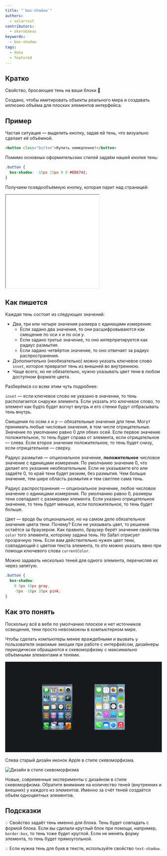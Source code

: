 ```yaml
---
title: "`box-shadow`"
authors:
  - solarrust
contributors:
  - skorobaeus
keywords:
  - box-shadow
tags:
  - doka
  - featured
---
```


## Кратко

Свойство, бросающее тень на ваши блоки 👤

Создано, чтобы имитировать объекты реального мира и создавать иллюзию объёма для плоских элементов интерфейса.

## Пример

Частая ситуация — выделить кнопку, задав ей тень, что визуально сделает её объёмной.

```html
<button class="button">Купить немедленно!</button>
```

Помимо основных оформительских стилей задаём нашей кнопке тень:

```css
.button {
  box-shadow: -15px 15px 0 0 #ED6742;
}
```

Получаем псевдообъёмную кнопку, которая парит над страницей:

<iframe title="Объёмная кнопка" src="demos/button/" height="300"></iframe>

## Как пишется

Каждая тень состоит из следующих значений:

- Два, три или четыре значения размера с единицами измерения:
  - Если задано два значения, то они расшифровываются как смещение по оси _x_ и по оси _y_.
  - Если задано третье значение, то оно интерпретируется как радиус размытия.
  - Если задано четвёртое значение, то оно отвечает за радиус распространения.
- Дополнительно (необязательно) можно указать ключевое слово `inset`, которое превратит тень из внешней во внутреннюю.
- Чаще всего, но не обязательно, нужно указывать цвет тени в любом доступном формате цвета.

Разберёмся со всем этим чуть подробнее:

`inset` — если ключевое слово не указано в значении, то тень располагается снаружи элемента. Если указать это ключевое слово, то элемент как будто будет вогнут внутрь и его стенки будут отбрасывать тень внутрь.

Смещения по осям _x_ и _y_ — обязательные значения для тени. Могут принимать любые числовые значения, в том числе отрицательные. Значение по умолчанию равно 0 для обеих осей. Если первое значение положительное, то тень будет справа от элемента, если отрицательное — слева. Если второе значение положительное, то тень будет снизу, если отрицательное — сверху.

Радиус размытия — опциональное значение, **положительное** числовое значение с единицами измерения. По умолчанию значение 0, что делает его указание необязательным. Если не указываете его или задаёте 0, то край тени будет резким, без размытия. Чем больше значение, тем шире область размытия и тем светлее сама тень.

Радиус распространения — опциональное значение, любое числовое значение с единицами измерения. По умолчанию равно 0, размеры тени совпадают с размерами элемента. Если указано отрицательное значение, то тень будет меньше, если положительное, то тень будет больше.

Цвет — вроде бы опциональное, но на самом деле обязательное значение цвета тени. Почему? Если не указывать цвет, то решение остаётся за браузером. Как правило, браузер берёт значение свойства `color` того элемента, которому задана тень. Но Safari отрисует прозрачную тень. Если вам действительно нужен цвет тени, совпадающий с цветом текста элемента, то это можно указать явно при помощи ключевого слова `currentColor`.

Можно задавать несколько теней для одного элемента, перечисляя их через запятую.

```css
.button {
  box-shadow:
    0 5px 10px gray,
    -5px -10px 20px pink;
}
```

## Как это понять

Поскольку всё в вебе по умолчанию плоское и нет источников освещения, тени просто невозможны в компьютерном мире.

Чтобы сделать компьютеры менее враждебными и вызвать у пользователя знакомые эмоции при работе с интерфейсом, дизайнеры периодически обращаются к скевоморфизму с максимально объёмными элементами и тенями.

![Старый и новый дизайн иконок Apple](images/1.png)

Слева старый дизайн иконок Apple в стиле скевоморфизма.

![Дизайн в стиле скевоморфизма](images/2.png)

Новые, современные эксперименты с дизайном в стиле скевоморфизма. Обратите внимание на количество теней (внутренних и внешних) у каждого из элементов. Именно за счёт теней создаётся объём одноцветных элементов.

## Подсказки

💡 Свойство задаёт тень именно для блока. Тень будет совпадать с формой блока. Если вы сделали круглый блок при помощи, например, `border-box`, то тень тоже будет круглой. Если не менять форму элемента, то тень будет прямоугольной.

💡 Если нужна тень для букв в тексте, используйте свойство `text-shadow`.
